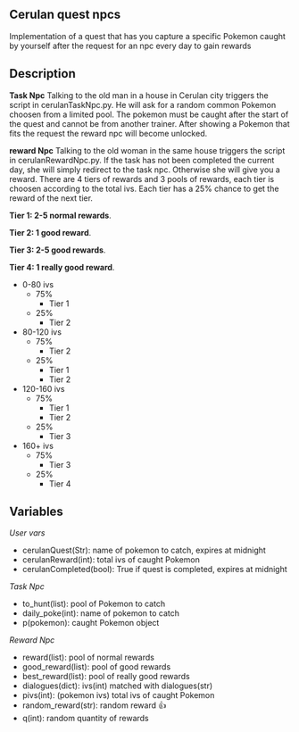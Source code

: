 ## Cerulan quest npcs

Implementation of a quest that has you capture a specific Pokemon caught by yourself after the request for an npc every day to gain rewards  

## Description

**Task Npc**
Talking to the old man in a house in Cerulan city triggers the script in cerulanTaskNpc.py.
He will ask for a random common Pokemon choosen from a limited pool.
The pokemon must be caught after the start of the quest and cannot be from another trainer.
After showing a Pokemon that fits the request the reward npc will become unlocked.

**reward Npc**
Talking to the old woman in the same house triggers the script in cerulanRewardNpc.py.
If the task has not been completed the current day, she will simply redirect to the task npc.
Otherwise she will give you a reward.
There are 4 tiers of rewards and 3 pools of rewards, each tier is choosen according to the total ivs.
Each tier has a 25% chance to get the reward of the next tier.

**Tier 1: 2-5 normal rewards**.

**Tier 2: 1 good reward**.

**Tier 3: 2-5 good rewards**.

**Tier 4: 1 really good reward**.

* 0-80 ivs 
	* 75%
		* Tier 1
	* 25%
		* Tier 2
* 80-120 ivs 
	* 75%
		* Tier 2
	* 25%
		* Tier 1
		* Tier 2
* 120-160 ivs
	* 75%
		* Tier 1
		* Tier 2
	* 25% 
		* Tier 3
* 160+ ivs
	* 75% 
		* Tier 3
	* 25% 
		* Tier 4

## Variables

*User vars*
* cerulanQuest(Str): name of pokemon to catch, expires at midnight
* cerulanReward(int): total ivs of caught Pokemon
* cerulanCompleted(bool): True if quest is completed, expires at midnight

*Task Npc*
* to_hunt(list): pool of Pokemon to catch
* daily_poke(int): name of pokemon to catch
* p(pokemon): caught Pokemon object

*Reward Npc*
* reward(list): pool of normal rewards
* good_reward(list): pool of good rewards
* best_reward(list): pool of really good rewards
* dialogues(dict): ivs(int) matched with dialogues(str)
* pivs(int): (pokemon ivs) total ivs of caught Pokemon
* random_reward(str): random reward :+1:
* q(int): random quantity of rewards
